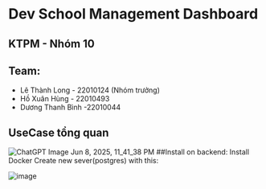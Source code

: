 # Dev School Management Dashboard
## KTPM - Nhóm 10
## Team:
- Lê Thành Long - 22010124 (Nhóm trưởng)
- Hồ Xuân Hùng - 22010493
- Dương Thanh Bình -22010044
## UseCase tổng quan
![ChatGPT Image Jun 8, 2025, 11_41_38 PM](https://github.com/user-attachments/assets/e02a81ac-376a-4738-905e-07a1d4dc6496)
##Install on backend:
Install Docker
Create new sever(postgres) with this:


![image](https://github.com/user-attachments/assets/a60cdeac-b094-4807-a40b-e47ef531e835)

